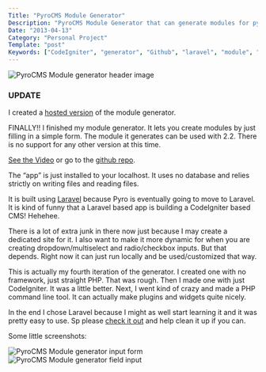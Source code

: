 ```yaml
---
Title: "PyroCMS Module Generator"
Description: "PyroCMS Module Generator that can generate modules for pyrocms"
Date: "2013-04-13"
Category: "Personal Project"
Template: "post"
Keywords: ["CodeIgniter", "generator", "Github", "laravel", "module", "open source", "PHP", "PyroCMS", "tool"]
---
```


<div class="center">
  <img src="https://ohdoylerules.com/images/pmgh.png" alt="PyroCMS Module generator header image">
</div>

### UPDATE
I created a [hosted version](http://pyromg.aws.af.cm/ "Hosted Pyro Module Generator") of the module generator.

FINALLY!! I finished my module generator. It lets you create modules by just filling in a simple form. The module it generates can be used with 2.2. There is no support for any other version at this time.

[See the Video](http://www.youtube.com/watch?v=g7moZUqIwHU "Pyro Module generator video") or go to the [github repo](https://github.com/james2doyle/pyro-module-generator "james2doyle/pyro-module-generator").

The “app” is just installed to your localhost. It uses no database and relies strictly on writing files and reading files.

It is built using [Laravel](http://laravel.com/ "Laravel Homepage") because Pyro is eventually going to move to Laravel. It is kind of funny that a Laravel based app is building a CodeIgniter based CMS! Hehehee.

There is a lot of extra junk in there now just because I may create a dedicated site for it. I also want to make it more dynamic for when you are creating dropdown/multiselect and radio/checkbox inputs. But that depends. Right now it can just run locally and be used/customized that way.

This is actually my fourth iteration of the generator. I created one with no framework, just straight PHP. That was rough. Then I made one with just CodeIgniter. It was a little better. Next, I went kind of crazy and made a PHP command line tool. It can actually make plugins and widgets quite nicely.

In the end I chose Laravel because I might as well start learning it and it was pretty easy to use. Sp please [check it out](https://github.com/james2doyle/pyro-module-generator "james2doyle/pyro-module-generator") and help clean it up if you can.

Some little screenshots:

<div class="center">
  <img src="https://ohdoylerules.com/images/pmg1.png" alt="PyroCMS Module generator input form">
  <img src="https://ohdoylerules.com/images/pmg2.png" alt="PyroCMS Module generator field input">
</div>